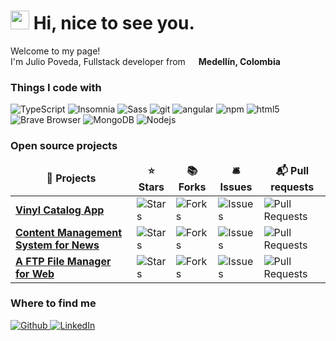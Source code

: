 <h1><img src="https://emojis.slackmojis.com/emojis/images/1531849430/4246/blob-sunglasses.gif?1531849430" width="30"/> Hi, nice to see you.</h1>


<p>Welcome to my page! </br> I'm Julio Poveda, Fullstack developer from <img src="https://image.flaticon.com/icons/svg/555/555617.svg" width="13"/> <b>Medellín, Colombia</b></p>
<h3>Things I code with</h3>

<p>
  <img alt="TypeScript" src="https://img.shields.io/badge/-TypeScript-007ACC?style=flat-square&logo=typescript&logoColor=white" />
  <img alt="Insomnia" src="https://img.shields.io/badge/-Insomnia-5849BE?style=flat-square&logo=insomnia&logoColor=white" />
  <img alt="Sass" src="https://img.shields.io/badge/-Sass-CC6699?style=flat-square&logo=sass&logoColor=white" />
  <img alt="git" src="https://img.shields.io/badge/-Git-F05032?style=flat-square&logo=git&logoColor=white" />
  <img alt="angular" src="https://img.shields.io/badge/-Angular-DD0031?style=flat-square&logo=angular&logoColor=white" />
  <img alt="npm" src="https://img.shields.io/badge/-NPM-CB3837?style=flat-square&logo=npm&logoColor=white" />
  <img alt="html5" src="https://img.shields.io/badge/-HTML5-E34F26?style=flat-square&logo=html5&logoColor=white" />
  <img alt="Brave Browser" src="https://img.shields.io/badge/-Brave_Browser-FB542B?style=flat-square&logo=brave&logoColor=white" />
  <img alt="MongoDB" src="https://img.shields.io/badge/-MongoDB-13aa52?style=flat-square&logo=mongodb&logoColor=white" />
  <img alt="Nodejs" src="https://img.shields.io/badge/-Nodejs-43853d?style=flat-square&logo=Node.js&logoColor=white" />
</p>

<h3>Open source projects</h3>

<table>
  <thead align="center">
    <tr border: none;>
      <td><b>🎁 Projects</b></td>
      <td><b>⭐ Stars</b></td>
      <td><b>📚 Forks</b></td>
      <td><b>🛎 Issues</b></td>
      <td><b>📬 Pull requests</b></td>
    </tr>
  </thead>
  <tbody>
    <tr>
		  <td>
        <a href="https://github.com/NESTicle/vinyl_catalog-frontend">
          <b>Vinyl Catalog App</b>
        </a>
      </td>
      <td><img alt="Stars" src="https://img.shields.io/github/stars/NESTicle/vinyl_catalog-frontend?style=flat-square&labelColor=343b41"/></td>
      <td><img alt="Forks" src="https://img.shields.io/github/forks/NESTicle/vinyl_catalog-frontend?style=flat-square&labelColor=343b41"/></td>
      <td><img alt="Issues" src="https://img.shields.io/github/issues/NESTicle/vinyl_catalog-frontend?style=flat-square&labelColor=343b41"/></td>
      <td><img alt="Pull Requests" src="https://img.shields.io/github/issues-pr/NESTicle/vinyl_catalog-frontend?style=flat-square&labelColor=343b41"/></td>
    </tr>
    <tr>
	    <td><a href="https://github.com/NESTicle/news_cms"><b>Content Management System for News</b></a></td>
      <td><img alt="Stars" src="https://img.shields.io/github/stars/NESTicle/news_cms?style=flat-square&labelColor=343b41"/></td>
      <td><img alt="Forks" src="https://img.shields.io/github/forks/NESTicle/news_cms?style=flat-square&labelColor=343b41"/></td>
      <td><img alt="Issues" src="https://img.shields.io/github/issues/NESTicle/news_cms?style=flat-square&labelColor=343b41"/></td>
      <td><img alt="Pull Requests" src="https://img.shields.io/github/issues-pr/NESTicle/news_cms?style=flat-square&labelColor=343b41"/></td>
    </tr>
    <tr>
	    <td><a href="https://github.com/NESTicle/ftp-file-manager"><b>A FTP File Manager for Web</b></a></td>
      <td><img alt="Stars" src="https://img.shields.io/github/stars/NESTicle/ftp-file-manager?style=flat-square&labelColor=343b41"/></td>
      <td><img alt="Forks" src="https://img.shields.io/github/forks/NESTicle/ftp-file-manager?style=flat-square&labelColor=343b41"/></td>
      <td><img alt="Issues" src="https://img.shields.io/github/issues/NESTicle/ftp-file-manager?style=flat-square&labelColor=343b41"/></td>
      <td><img alt="Pull Requests" src="https://img.shields.io/github/issues-pr/NESTicle/ftp-file-manager?style=flat-square&labelColor=343b41"/></td>
    </tr>
  </tbody>
</table>

<h3>Where to find me</h3>
<p>
  <a href="https://github.com/nesticle" target="_blank">
    <img alt="Github" src="https://img.shields.io/badge/GitHub-%2312100E.svg?&style=for-the-badge&logo=Github&logoColor=white" />
  </a>

  <a href="https://www.linkedin.com/in/juliopoveda/" target="_blank">
    <img alt="LinkedIn" src="https://img.shields.io/badge/linkedin-%230077B5.svg?&style=for-the-badge&logo=linkedin&logoColor=white" />
  </a>
</p>
